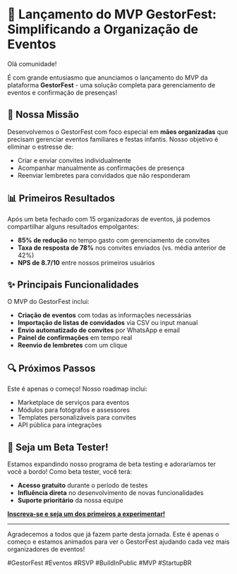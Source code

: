 
# 🚀 Lançamento do MVP GestorFest: Simplificando a Organização de Eventos

Olá comunidade!

É com grande entusiasmo que anunciamos o lançamento do MVP da plataforma **GestorFest** - uma solução completa para gerenciamento de eventos e confirmação de presenças!

## 🎯 Nossa Missão

Desenvolvemos o GestorFest com foco especial em **mães organizadas** que precisam gerenciar eventos familiares e festas infantis. Nosso objetivo é eliminar o estresse de:
- Criar e enviar convites individualmente
- Acompanhar manualmente as confirmações de presença
- Reenviar lembretes para convidados que não responderam

## 📊 Primeiros Resultados

Após um beta fechado com 15 organizadoras de eventos, já podemos compartilhar alguns resultados empolgantes:

- **85% de redução** no tempo gasto com gerenciamento de convites
- **Taxa de resposta de 78%** nos convites enviados (vs. média anterior de 42%)
- **NPS de 8.7/10** entre nossos primeiros usuários

## ✨ Principais Funcionalidades

O MVP do GestorFest inclui:

- **Criação de eventos** com todas as informações necessárias
- **Importação de listas de convidados** via CSV ou input manual
- **Envio automatizado de convites** por WhatsApp e email
- **Painel de confirmações** em tempo real
- **Reenvio de lembretes** com um clique

## 🔍 Próximos Passos

Este é apenas o começo! Nosso roadmap inclui:
- Marketplace de serviços para eventos
- Módulos para fotógrafos e assessores
- Templates personalizáveis para convites
- API pública para integrações

## 👋 Seja um Beta Tester!

Estamos expandindo nosso programa de beta testing e adoraríamos ter você a bordo! Como beta tester, você terá:
- **Acesso gratuito** durante o período de testes
- **Influência direta** no desenvolvimento de novas funcionalidades
- **Suporte prioritário** da nossa equipe

**[Inscreva-se e seja um dos primeiros a experimentar!](https://forms.gle/example)**

---

Agradecemos a todos que já fazem parte desta jornada. Este é apenas o começo e estamos animados para ver o GestorFest ajudando cada vez mais organizadores de eventos!

#GestorFest #Eventos #RSVP #BuildInPublic #MVP #StartupBR
